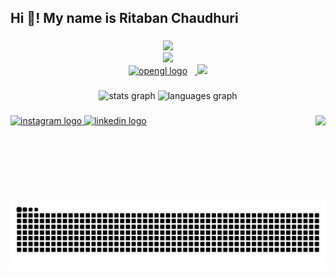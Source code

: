 <h2 align="left">Hi 👋! My name is Ritaban Chaudhuri</h2>

###

<div align="center">
  <a href="https://skillicons.dev">
    <img src="https://skillicons.dev/icons?i=unrealengine,unity,c,cpp,cs,kotlin,python,java" /><br />
    <img src="https://skillicons.dev/icons?i=androidstudio,visualstudio,git,flask,html,css,js,firebase" /><br />
    <img src="https://cdn.jsdelivr.net/gh/devicons/devicon/icons/opengl/opengl-original.svg" height="55" alt="opengl logo"  /><img width="12" />  
    <img src="https://skillicons.dev/icons?i=opencv,cmake" />
  </a>
</div>

###

<div align="center">
  <img src="https://github-readme-stats.vercel.app/api?username=Joseph-Joestar-7&hide_title=false&hide_rank=false&show_icons=true&include_all_commits=true&count_private=true&disable_animations=false&theme=blue_navy&locale=en&hide_border=false" height="150" alt="stats graph"  />
  <img src="https://github-readme-stats.vercel.app/api/top-langs?username=Joseph-Joestar-7&locale=en&hide_title=false&layout=compact&card_width=320&langs_count=10&theme=dracula&hide_border=false" height="150" alt="languages graph"  />
</div>

###

<img align="right" height="137" src="https://i.imgur.com/oyuEXZ6.gif"  />

###

<div align="left">
  <a href="https://www.instagram.com/_.ritaban._7/" target="_blank">
    <img src="https://img.shields.io/static/v1?message=Instagram&logo=instagram&label=&color=E4405F&logoColor=white&labelColor=&style=for-the-badge" height="35" alt="instagram logo"  />
  </a>
  <a href="https://www.linkedin.com/in/ritaban-chaudhuri/" target="_blank">
    <img src="https://img.shields.io/static/v1?message=LinkedIn&logo=linkedin&label=&color=0077B5&logoColor=white&labelColor=&style=for-the-badge" height="35" alt="linkedin logo"  />
  </a>
</div>

###

<br clear="both">

<img src="https://raw.githubusercontent.com/Joseph-Joestar-7/Joseph-Joestar-7/output/snake.svg" alt="Snake animation" />

###
